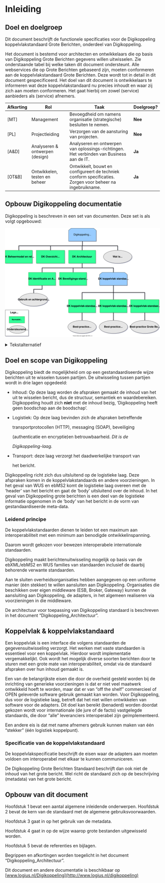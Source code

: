 # Inleiding

## Doel en doelgroep

Dit document beschrijft de functionele specificaties voor de Digikoppeling
koppelvlakstandaard Grote Berichten, onderdeel van Digikoppeling.

Het document is bestemd voor architecten en ontwikkelaars die op basis van
Digikoppeling Grote Berichten gegevens willen uitwisselen. Zie onderstaande
tabel bij welke taken dit document ondersteunt. Alle webservices die op Grote
Berichten gebaseerd zijn, moeten conformeren aan de koppelvlakstandaard Grote
Berichten. Deze wordt tot in detail in dit document gespecificeerd. Het doel van
dit document is ontwikkelaars te informeren wat deze koppelvlakstandaard nu
precies inhoudt en waar zij zich aan moeten conformeren. Het gaat hierbij om
zowel (service) aanbieders als (service) afnemers.

| Afkorting | Rol                             | Taak                                                                                                       | Doelgroep? |
|-----------|---------------------------------|------------------------------------------------------------------------------------------------------------|------------|
| [MT]      | Management                      | Bevoegdheid om namens organisatie (strategische) besluiten te nemen.                                       | **Nee**    |
| [PL]      | Projectleiding                  | Verzorgen van de aansturing van projecten.                                                                 | **Nee**    |
| [A&D]     | Analyseren & ontwerpen (design) | Analyseren en ontwerpen van oplossings-richtingen. Het verbinden van Business aan de IT.                   | **Ja**     |
| [OT&B]    | Ontwikkelen, testen en beheer   | Ontwikkelt, bouwt en configureert de techniek conform specificaties. Zorgen voor beheer na ingebruikname.  | **Ja**     |

## Opbouw Digikoppeling documentatie

Digikoppeling is beschreven in een set van documenten. Deze set is als volgt
opgebouwd:

![Overzicht van de onderdelen van de Digikoppeling Standaard, de standaard is onderverdeeld in normatieve en ondersteunende onderdelen](media/DK_Specificatie_structuur.svg "Opbouw documentatie Digikoppeling")


<details>
    <summary> Tekstalternatief </summary>
<ul>
	<li>Digikoppeling Standaard
		<ul>
			<li> <a href="https://publicatie.centrumvoorstandaarden.nl/dk/beheer/">DK Beheermodel en releasebeleid</a>* </li>
			<li> <a href="https://publicatie.centrumvoorstandaarden.nl/dk/actueel/">DK Overzicht Actuele Documentatie en Compliance</a>* </li>
			<li> <a href="https://publicatie.centrumvoorstandaarden.nl/dk/architectuur">DK Architectuur</a>*
				<ul>
					<li> <a href="https://publicatie.centrumvoorstandaarden.nl/dk/idauth/">DK Identificatie en Authenticatie</a>*
						<ul>
							<li><i> <a href="https://publicatie.centrumvoorstandaarden.nl/dk/gbachtcert/">Digikoppeling Gebruik en Achtergronden Certificaten</a></i>† </li>
						</ul>
					</li>
					<li> <a href="https://publicatie.centrumvoorstandaarden.nl/dk/beveilig/">DK Beveiligingsstandaarden en voorschriften</a>* </li>
					<li>Koppelvlakstandaarden
						<ul>
							<li> <a href="https://publicatie.centrumvoorstandaarden.nl/dk/wus/">DK Koppelvlakstandaard WUS</a>*
								<ul>
									<li><i><a href="https://publicatie.centrumvoorstandaarden.nl/dk/bpwus">Best-practice WUS</a></i>† </li>
								</ul>
							</li>
							<li> <a href="https://publicatie.centrumvoorstandaarden.nl/dk/ebms/">DK Koppelvlakstandaard ebMS2</a>*
								<ul>
									<li> <i><a href="https://publicatie.centrumvoorstandaarden.nl/dk/bpebms">Best-practice ebMS2</a></i>† </li>
								</ul>
							</li>
							<li> <a href="https://publicatie.centrumvoorstandaarden.nl/dk/gb/">DK Koppelvlakstandaard Grote Berichten</a>*
								<ul>
									<li> <i><a href="https://publicatie.centrumvoorstandaarden.nl/dk/bpgb">Best-practice Grote Berichten</a></i>†</li>
								</ul>
							</li>
						</ul>
					</li>
				</ul>
			</li>
			<li>
    <i><a href="https://publicatie.centrumvoorstandaarden.nl/dk/watisdk/">Wat is Digikoppeling</a></i>†
  </li>
		</ul>
	</li>
</ul>
<p>* Normatief document</p>
<p>† Ondersteunend document</p>
</details>


## Doel en scope van Digikoppeling

Digikoppeling biedt de mogelijkheid om op een gestandaardiseerde wijze berichten
uit te wisselen tussen partijen. De uitwisseling tussen partijen wordt in drie
lagen opgedeeld:

- Inhoud: Op deze laag worden de afspraken gemaakt de inhoud van het uit te
    wisselen bericht, dus de structuur, semantiek en waardebereiken.
    Digikoppeling houdt zich **niet** met de inhoud bezig, ‘Digikoppeling heeft
    geen boodschap aan de boodschap’.

- Logistiek: Op deze laag bevinden zich de afspraken betreffende

    transportprotocollen (HTTP), messaging (SOAP), beveiliging

    (authenticatie en encryptie)en betrouwbaarheid. *Dit is de*

    *Digikoppeling-laag.*

- Transport: deze laag verzorgt het daadwerkelijke transport van

    het bericht.

Digikoppeling richt zich dus uitsluitend op de logistieke laag. Deze afspraken
komen in de koppelvlakstandaards en andere voorzieningen. In het geval van WUS
en ebMS2 komt de logistieke laag overeen met de ‘header’ van het bericht en gaat
de ‘body’ uitsluitend over de inhoud. In het geval van Digikoppeling grote
berichten is een deel van de logistieke informatie opgenomen in de ‘body’ van
het bericht in de vorm van gestandaardiseerde meta-data.

### Leidend principe

De koppelvlakstandaarden dienen te leiden tot een maximum aan interoperabiliteit
met een minimum aan benodigde ontwikkelinspanning.

Daarom wordt gekozen voor bewezen interoperabele internationale standaarden.

Digikoppeling maakt berichtenuitwisseling mogelijk op basis van de ebXML/ebMS2
en WUS families van standaarden inclusief de daarbij behorende verwante
standaarden.

Aan te sluiten overheidsorganisaties hebben aangegeven op een uniforme manier
(één stekker) te willen aansluiten aan Digikoppeling. Organisaties die
beschikken over eigen middleware (ESB, Broker, Gateway) kunnen de aansluiting
aan Digikoppeling, de adapters, in het algemeen realiseren via voorzieningen in
die middleware.

De architectuur voor toepassing van Digikoppeling standaard is beschreven in het
document “Digikoppeling\_Architectuur”.

## Koppelvlak & koppelvlakstandaard

Een koppelvlak is een interface die volgens standaarden de gegevensuitwisseling
verzorgt. Het werken met vaste standaarden is essentieel voor een koppelvlak.
Hierdoor wordt implementatie vergemakkelijkt. Ook wordt het mogelijk diverse
soorten berichten door te sturen met een grote mate van interoperabiliteit,
omdat via de standaard afspraken over hun inhoud gemaakt is.

Een van de belangrijkste eisen die door de overheid gesteld worden bij de
inrichting van generieke voorzieningen is dat er niet veel maatwerk ontwikkeld
hoeft te worden, maar dat er van “off the shelf” commercieel of OPEN geleverde
software gebruik gemaakt kan worden. Voor Digikoppeling, dus voor de logistieke
laag, betreft dat het niet willen ontwikkelen van software voor de adapters. Dit
doel kan bereikt (benaderd) worden doordat gekozen wordt voor internationale (de
jure of de facto) vastgelegde standaards, die door “alle” leveranciers
interoperabel zijn geïmplementeerd.

Een andere eis is dat met name afnemers gebruik kunnen maken van één “stekker”
(één logistiek koppelpunt).

### Specificatie van de koppelvlakstandaard

De koppelvlakspecificatie beschrijft de eisen waar de adapters aan moeten
voldoen om interoperabel met elkaar te kunnen communiceren.

De Digikoppeling Grote Berichten Standaard beschrijft dan ook niet de inhoud van
het grote bericht. Wel richt de standaard zich op de beschrijving (metadata) van
het grote bericht.

## Opbouw van dit document

Hoofdstuk 1 bevat een aantal algemene inleidende onderwerpen. Hoofdstuk 2 bevat
de kern van de standaard met de algemene gebruiksvoorwaarden.

Hoofdstuk 3 gaat in op het gebruik van de metadata.

Hoofdstuk 4 gaat in op de wijze waarop grote bestanden uitgewisseld worden.

Hoofdstuk 5 bevat de referenties en bijlagen.

Begrippen en afkortingen worden toegelicht in het document
“Digikoppeling\_Architectuur”.

Dit document en andere documentatie is beschikbaar op
[www.logius.nl/Digikoppeling](http://www.logius.nl/digikoppeling)

